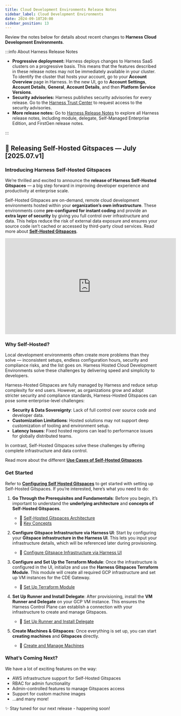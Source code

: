 ```yaml
---
title: Cloud Development Environments Release Notes
sidebar_label: Cloud Development Environments
date: 2024-09-18T20:00
sidebar_position: 13
---
```


<DocsButton icon = "fa-solid fa-square-rss" text="Subscribe via RSS" link="https://developer.harness.io/release-notes/cloud-developer-environment/rss.xml" />

Review the notes below for details about recent changes to **Harness Cloud Development Environments**.


:::info About Harness Release Notes

- **Progressive deployment:** Harness deploys changes to Harness SaaS clusters on a progressive basis. This means that the features described in these release notes may not be immediately available in your cluster. To identify the cluster that hosts your account, go to your **Account Overview** page in Harness. In the new UI, go to **Account Settings**, **Account Details**, **General**, **Account Details**, and then **Platform Service Versions**.
- **Security advisories:** Harness publishes security advisories for every release. Go to the [Harness Trust Center](https://trust.harness.io/?itemUid=c41ff7d5-98e7-4d79-9594-fd8ef93a2838&source=documents_card) to request access to the security advisories.
- **More release notes:** Go to [Harness Release Notes](/release-notes) to explore all Harness release notes, including module, delegate, Self-Managed Enterprise Edition, and FirstGen release notes.

:::

## 🚀 Releasing Self-Hosted Gitspaces — July \[2025.07.v1]

### Introducing Harness Self-Hosted Gitspaces

We’re thrilled and excited to announce the **release of Harness Self-Hosted Gitspaces** — a big step forward in improving developer experience and productivity at enterprise scale.

Self-Hosted Gitspaces are on-demand, remote cloud development environments hosted within your **organization’s own infrastructure**. These environments come **pre-configured for instant coding** and provide an **extra layer of security** by giving you full control over infrastructure and data. This helps reduce the risk of external data exposure and ensures your source code isn’t cached or accessed by third-party cloud services.
Read more about **[Self-Hosted Gitspaces](/docs/cloud-development-environments/introduction/self-hosted)**.

<iframe width="560" height="315" src="https://www.youtube.com/embed/7QNpTR7mRXI?si=viZp8kQyGrPjE5-n" title="YouTube video player" frameborder="0" allow="accelerometer; autoplay; clipboard-write; encrypted-media; gyroscope; picture-in-picture; web-share" referrerpolicy="strict-origin-when-cross-origin" allowfullscreen></iframe>

### Why Self-Hosted?

Local development environments often create more problems than they solve — inconsistent setups, endless configuration hours, security and compliance risks, and the list goes on.
Harness Hosted Cloud Development Environments solve these challenges by delivering speed and simplicity to developers.

Harness-Hosted Gitspaces are fully managed by Harness and reduce setup complexity for end users.
However, as organizations grow and adopt stricter security and compliance standards, Harness-Hosted Gitspaces can pose some enterprise-level challenges:

* **Security & Data Sovereignty**: Lack of full control over source code and developer data.
* **Customization Limitations**: Hosted solutions may not support deep customization of tooling and environment setup.
* **Latency Issues**: Fixed hosted regions can lead to performance issues for globally distributed teams.

In contrast, Self-Hosted Gitspaces solve these challenges by offering complete infrastructure and data control. 

Read more about the different **[Use Cases of Self-Hosted Gitspaces](/docs/cloud-development-environments/introduction/self-hosted#self-hosted-vs-harness-hosted-gitspaces)**.

### Get Started

Refer to **[Configuring Self Hosted Gitspaces](/docs/cloud-development-environments/self-hosted-gitspaces/steps)** to get started with setting up Self-Hosted Gitspaces. If you’re interested, here’s what you need to do:

1. **Go Through the Prerequisites and Fundamentals**: Before you begin, it’s important to understand the **underlying architecture** and **concepts of Self-Hosted Gitspaces**.

   * 🔗 [Self-Hosted Gitspaces Architecture](/docs/cloud-development-environments/deep-dive-into-gitspaces/self-hosted-architecture)
   * 🔗 [Key Concepts](/docs/cloud-development-environments/self-hosted-gitspaces/fundamentals)

2. **Configure Gitspace Infrastructure via Harness UI**: Start by configuring your **Gitspace infrastructure in the Harness UI**. This lets you input your infrastructure details, which will be referenced later during provisioning.

   * 🔗 [Configure Gitspace Infrastructure via Harness UI](/docs/cloud-development-environments/self-hosted-gitspaces/steps/gitspace-infra-ui)

3. **Configure and Set Up the Terraform Module**: Once the infrastructure is configured in the UI, initialize and use the **Harness Gitspaces Terraform Module**. This module will create all required GCP infrastructure and set up VM instances for the CDE Gateway.

   * 🔗 [Set Up Terraform Module](/docs/cloud-development-environments/self-hosted-gitspaces/steps/gitspace-infra-terraform)

4. **Set Up Runner and Install Delegate**: After provisioning, install the **VM Runner and Delegate** on your GCP VM instance. This ensures the Harness Control Plane can establish a connection with your infrastructure to create and manage Gitspaces.

   * 🔗 [Set Up Runner and Install Delegate](/docs/cloud-development-environments/self-hosted-gitspaces/steps/runner-delegate)

5. **Create Machines & Gitspaces**: Once everything is set up, you can start **creating machines** and **Gitspaces** directly.

   * 🔗 [Create and Manage Machines](/docs/cloud-development-environments/self-hosted-gitspaces/steps/manage-self-hosted)

### What’s Coming Next?

We have a lot of exciting features on the way:

* AWS infrastructure support for Self-Hosted Gitspaces
* RBAC for admin functionality
* Admin-controlled features to manage Gitspaces access
* Support for custom machine images
* …and many more!

✨ Stay tuned for our next release - happening soon!
